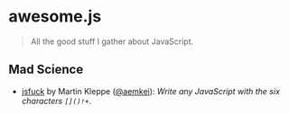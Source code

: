 # awesome.js

> All the good stuff I gather about JavaScript.

## Mad Science

- [jsfuck](https://github.com/aemkei/jsfuck) by Martin Kleppe ([@aemkei](http://twitter.com/aemkei)): *Write any JavaScript with the six characters `[]()!+`*.
